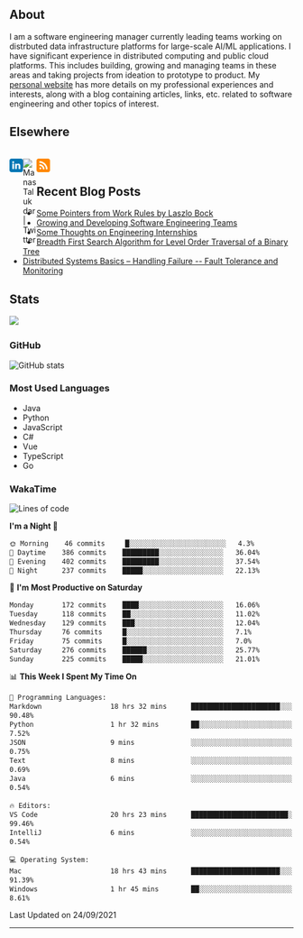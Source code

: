 ## About

I am a software engineering manager currently leading teams working on distrbuted data infrastructure platforms for large-scale AI/ML applications. I have significant experience in distributed computing and public cloud platforms. This includes building, growing and managing teams in these areas and taking projects from ideation to prototype to product. My [personal website](https://manastalukdar.github.io/) has more details on my professional experiences and interests, along with a blog containing articles, links, etc. related to software engineering and other topics of interest.

## Elsewhere

</br>

<a href="https://www.linkedin.com/in/manastalukdar" target="_blank">
  <img align="left" alt="Manas Talukdar | Linkedin" width="24px" src="https://raw.githubusercontent.com/edent/SuperTinyIcons/master/images/svg/linkedin.svg" />
</a>
<a href="https://www.twitter.com/manastalukdar" target="_blank">
  <img align="left" alt="Manas Talukdar | Twitter" width="24px" src="https://github.com/TheDudeThatCode/TheDudeThatCode/blob/master/Assets/Twitter.svg" />
</a>
<a href="https://manastalukdar.github.io/" target="_blank">
  <img align="left" alt="Manas Talukdar | Website" width="24px" src="https://github.com/edent/SuperTinyIcons/blob/master/images/svg/rss.svg" />
</a>

</br>

## Recent Blog Posts

<!-- BLOG:START -->
- [Some Pointers from Work Rules by Laszlo Bock](https://manastalukdar.github.io/blog/2020/01/25/work-rules-laszlo-bock-pointers/)
- [Growing and Developing Software Engineering Teams](https://manastalukdar.github.io/blog/2019/09/19/growing-developing-software-engineering-teams/)
- [Some Thoughts on Engineering Internships](https://manastalukdar.github.io/blog/2019/09/04/some-thoughts-on-engineering-internships/)
- [Breadth First Search Algorithm for Level Order Traversal of a Binary Tree](https://manastalukdar.github.io/blog/2019/08/29/breadth-first-search-binary-tree-level-order-traversal/)
- [Distributed Systems Basics – Handling Failure -- Fault Tolerance and Monitoring](https://manastalukdar.github.io/blog/2019/08/19/katemats-distributed-systems-fault-tolerance-monitoring/)
<!-- BLOG:END -->

## Stats

![](https://komarev.com/ghpvc/?username=manastalukdar)

### GitHub

![GitHub stats](https://github-readme-stats.vercel.app/api?username=manastalukdar&show_icons=true&hide_border=true&hide_rank=true&hide_title=true&icon_color=79ff97&text_color=cecac3&bg_color=4d4b4b)

### Most Used Languages

- Java
- Python
- JavaScript
- C#
- Vue
- TypeScript
- Go

<!--
![Top Langs](https://github-readme-stats.vercel.app/api/top-langs/?username=manastalukdar&layout=compact&hide_border=true&hide_title=true&icon_color=79ff97&text_color=cecac3&bg_color=4d4b4b)
-->

### WakaTime

<!--START_SECTION:waka-->
![Lines of code](https://img.shields.io/badge/From%20Hello%20World%20I%27ve%20Written-50587%20lines%20of%20code-blue)

**I'm a Night 🦉** 

```text
🌞 Morning    46 commits     █░░░░░░░░░░░░░░░░░░░░░░░░   4.3% 
🌆 Daytime    386 commits    █████████░░░░░░░░░░░░░░░░   36.04% 
🌃 Evening    402 commits    █████████░░░░░░░░░░░░░░░░   37.54% 
🌙 Night      237 commits    █████░░░░░░░░░░░░░░░░░░░░   22.13%

```
📅 **I'm Most Productive on Saturday** 

```text
Monday       172 commits    ████░░░░░░░░░░░░░░░░░░░░░   16.06% 
Tuesday      118 commits    ██░░░░░░░░░░░░░░░░░░░░░░░   11.02% 
Wednesday    129 commits    ███░░░░░░░░░░░░░░░░░░░░░░   12.04% 
Thursday     76 commits     █░░░░░░░░░░░░░░░░░░░░░░░░   7.1% 
Friday       75 commits     █░░░░░░░░░░░░░░░░░░░░░░░░   7.0% 
Saturday     276 commits    ██████░░░░░░░░░░░░░░░░░░░   25.77% 
Sunday       225 commits    █████░░░░░░░░░░░░░░░░░░░░   21.01%

```


📊 **This Week I Spent My Time On** 

```text
💬 Programming Languages: 
Markdown                 18 hrs 32 mins      ██████████████████████░░░   90.48% 
Python                   1 hr 32 mins        ██░░░░░░░░░░░░░░░░░░░░░░░   7.52% 
JSON                     9 mins              ░░░░░░░░░░░░░░░░░░░░░░░░░   0.75% 
Text                     8 mins              ░░░░░░░░░░░░░░░░░░░░░░░░░   0.69% 
Java                     6 mins              ░░░░░░░░░░░░░░░░░░░░░░░░░   0.54%

🔥 Editors: 
VS Code                  20 hrs 23 mins      ████████████████████████░   99.46% 
IntelliJ                 6 mins              ░░░░░░░░░░░░░░░░░░░░░░░░░   0.54%

💻 Operating System: 
Mac                      18 hrs 43 mins      ██████████████████████░░░   91.39% 
Windows                  1 hr 45 mins        ██░░░░░░░░░░░░░░░░░░░░░░░   8.61%

```


 Last Updated on 24/09/2021
<!--END_SECTION:waka-->

---

<!--

**manastalukdar/manastalukdar** is a ✨ _special_ ✨ repository because its `README.md` (this file) appears on your GitHub profile.

Here are some ideas to get you started:

- 🔭 I’m currently working on ...
- 🌱 I’m currently learning ...
- 👯 I’m looking to collaborate on ...
- 🤔 I’m looking for help with ...
- 💬 Ask me about ...
- 📫 How to reach me: ...
- 😄 Pronouns: ...
- ⚡ Fun fact: ...
-->
